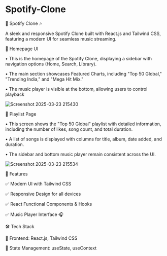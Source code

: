 # Spotify-Clone

🎵 Spotify Clone 🎶

A sleek and responsive Spotify Clone built with React.js and Tailwind CSS, featuring a modern UI for seamless music streaming.

📌 Homepage UI

• This is the homepage of the Spotify Clone, displaying a sidebar with navigation options (Home, Search, Library).

• The main section showcases Featured Charts, including "Top 50 Global," "Trending India," and "Mega Hit Mix."

• The music player is visible at the bottom, allowing users to control playback

![Screenshot 2025-03-23 215430](https://github.com/user-attachments/assets/424dc543-682d-4f69-8af9-6351d4e94d7d)

📌 Playlist Page

• This screen shows the "Top 50 Global" playlist with detailed information, including the number of likes, song count, and total duration.

• A list of songs is displayed with columns for title, album, date added, and duration.

• The sidebar and bottom music player remain consistent across the UI.

![Screenshot 2025-03-23 215534](https://github.com/user-attachments/assets/0654c173-0231-43df-b8e0-66fdf887b393)

🚀 Features

✅ Modern UI with Tailwind CSS

✅ Responsive Design for all devices

✅ React Functional Components & Hooks

✅ Music Player Interface 🎧

🛠️ Tech Stack

🔹 Frontend: React.js, Tailwind CSS

🔹 State Management: useState, useContext

